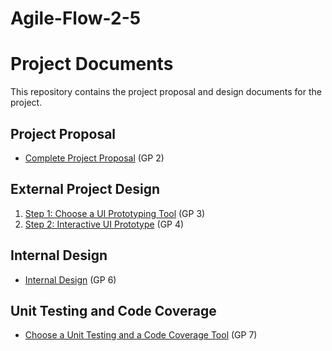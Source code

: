 # Agile-Flow-2-5

# Project Documents

This repository contains the project proposal and design documents for the project.

## Project Proposal

- [Complete Project Proposal](https://docs.google.com/document/d/1Swa7kZGK9ulw_U5rvcR2Vi8A_wAhHmlRGqULhUcWrg4/edit?usp=sharing) (GP 2)

## External Project Design

1. [Step 1: Choose a UI Prototyping Tool](https://docs.google.com/document/d/1sbtgeHO1Qp-vuT2x6l6yMPO8Uv3OLuTmsLwc93AOGck/edit?usp=sharing) (GP 3)
2. [Step 2: Interactive UI Prototype](https://docs.google.com/document/d/1MYpiOOoyijMMJB5jrOtYecsUlba5C-x4JKqO-0f1IdI/edit?usp=sharing) (GP 4)

## Internal Design

- [Internal Design](https://docs.google.com/document/d/1YM1cjXjcl3D3TMoyNQTDCJ7HQz5VIynJUZxpSqcHmno/edit?usp=sharing) (GP 6)

## Unit Testing and Code Coverage

- [Choose a Unit Testing and a Code Coverage Tool](https://docs.google.com/document/d/1yEkcfDldDzZL0QHcgDj9Zk3okTM9jPvPoVS3_T2UaHk/edit?usp=sharing) (GP 7)
